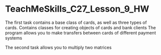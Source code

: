 # TeachMeSkills_C27_Lesson_9_HW

The first task contains a base class of cards, as well as three types of cards.
Contains classes for creating objects of cards and bank clients
The program allows you to make transfers between cards of different payment systems

The second task allows you to multiply two matrices
